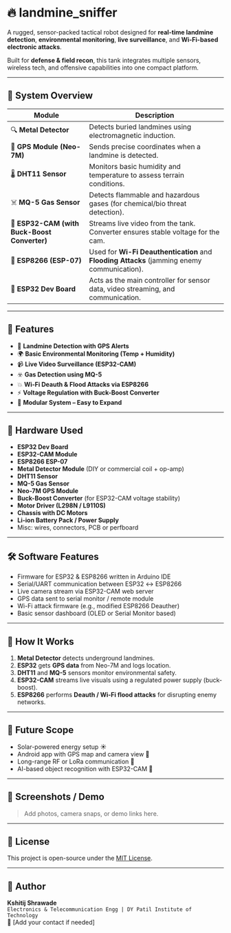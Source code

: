 # 🔥 landmine_sniffer

A rugged, sensor-packed tactical robot designed for **real-time landmine detection**, **environmental monitoring**, **live surveillance**, and **Wi-Fi-based electronic attacks**.

Built for **defense & field recon**, this tank integrates multiple sensors, wireless tech, and offensive capabilities into one compact platform.

---

## 🧠 System Overview

| Module | Description |
|--------|-------------|
| 🔍 **Metal Detector** | Detects buried landmines using electromagnetic induction. |
| 📍 **GPS Module (Neo-7M)** | Sends precise coordinates when a landmine is detected. |
| 🌡️ **DHT11 Sensor** | Monitors basic humidity and temperature to assess terrain conditions. |
| ☠️ **MQ-5 Gas Sensor** | Detects flammable and hazardous gases (for chemical/bio threat detection). |
| 🎥 **ESP32-CAM (with Buck-Boost Converter)** | Streams live video from the tank. Converter ensures stable voltage for the cam. |
| 📶 **ESP8266 (ESP-07)** | Used for **Wi-Fi Deauthentication** and **Flooding Attacks** (jamming enemy communication). |
| 🧠 **ESP32 Dev Board** | Acts as the main controller for sensor data, video streaming, and communication. |

---

## 🔧 Features

- 🔔 **Landmine Detection with GPS Alerts**
- 🌍 **Basic Environmental Monitoring (Temp + Humidity)**
- 📹 **Live Video Surveillance (ESP32-CAM)**
- ☣️ **Gas Detection using MQ-5**
- 💥 **Wi-Fi Deauth & Flood Attacks via ESP8266**
- ⚡ **Voltage Regulation with Buck-Boost Converter**
- 🔄 **Modular System – Easy to Expand**

---

## 🔌 Hardware Used

- **ESP32 Dev Board**
- **ESP32-CAM Module**
- **ESP8266 ESP-07**
- **Metal Detector Module** (DIY or commercial coil + op-amp)
- **DHT11 Sensor**
- **MQ-5 Gas Sensor**
- **Neo-7M GPS Module**
- **Buck-Boost Converter** (for ESP32-CAM voltage stability)
- **Motor Driver (L298N / L9110S)**
- **Chassis with DC Motors**
- **Li-ion Battery Pack / Power Supply**
- Misc: wires, connectors, PCB or perfboard

---

## 🛠️ Software Features

- Firmware for ESP32 & ESP8266 written in Arduino IDE
- Serial/UART communication between ESP32 ↔ ESP8266
- Live camera stream via ESP32-CAM web server
- GPS data sent to serial monitor / remote module
- Wi-Fi attack firmware (e.g., modified ESP8266 Deauther)
- Basic sensor dashboard (OLED or Serial Monitor based)

---

## 🧪 How It Works

1. **Metal Detector** detects underground landmines.
2. **ESP32** gets **GPS data** from Neo-7M and logs location.
3. **DHT11** and **MQ-5** sensors monitor environmental safety.
4. **ESP32-CAM** streams live visuals using a regulated power supply (buck-boost).
5. **ESP8266** performs **Deauth / Wi-Fi flood attacks** for disrupting enemy networks.

---

## 🚀 Future Scope

- Solar-powered energy setup ☀️
- Android app with GPS map and camera view 📱
- Long-range RF or LoRa communication 📡
- AI-based object recognition with ESP32-CAM 🧠

---

## 📸 Screenshots / Demo

> Add photos, camera snaps, or demo links here.

---

## 📜 License

This project is open-source under the [MIT License](LICENSE).

---

## 💬 Author

**Kshitij Shrawade**  
`Electronics & Telecommunication Engg | DY Patil Institute of Technology`  
📧 [Add your contact if needed]

